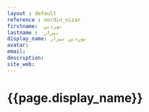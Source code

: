 ```yaml
---
layout : default
reference : nordin_nizar
firstname:  نوردين
lastname :  نيزار
display_name: نوردين نيزار
avatar:
email: 
description: 
site_web: 
---
```


#  {{page.display_name}}

